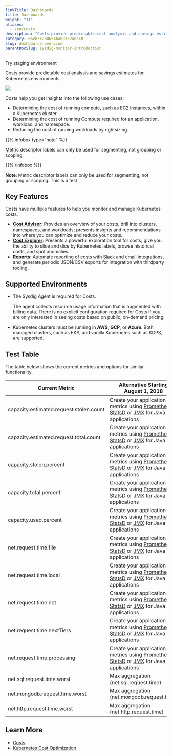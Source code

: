 ```yaml
---
linkTitle: Dashboards
title: Dashboards
weight: "11"
aliases:
  - /en/costs
description: "Costs provide predictable cost analysis and savings estimates for Kubernetes environments."
category: 66eb3c2b0654ba00132aeac8
slug: dashboards-overview
parentDocSlug: sysdig-monitor-introduction
---
```

Try staging environment

Costs provide predictable cost analysis and savings estimates for Kubernetes environments.

![](https://docs.sysdig.com/image/cost_advisor_architecture.gif)

Costs help you get insights into the following use cases:

* Determining the cost of running compute, such as EC2 instances, within a Kubernetes cluster.
* Determining the cost of running Compute required for an application, workload, and namespace.
* Reducing the cost of running workloads by rightsizing.

{{% infobox type="note" %}}

Metric descriptor labels can only be used for segmenting, not grouping or scoping.

{{% /infobox %}}

**Note**: Metric descriptor labels can only be used for segmenting, not grouping or scoping. This is a test

## Key Features

Costs have multiple features to help you monitor and manage Kubernetes costs:

* **[Cost Advisor](/en/cost-advisor)**: Provides an overview of your costs, drill into clusters, namespaces, and workloads; presents insights and recommendations into where you can optimize and reduce your costs.
* **[Cost Explorer](/en/cost-explorer)**:  Presents a powerful exploration tool for costs; give you the ability to slice and dice by Kubernetes labels, browse historical costs, and spot anomalies. 
* **[Reports](/en/cost-reports)**:  Automate reporting of costs with Slack and email integrations, and generate periodic JSON/CSV exports for integration with thirdparty tooling.

## Supported Environments

* The Sysdig Agent is required for Costs. 
  
  The agent collects resource usage information that is augmented with billing data. There is no explicit configuration required for Costs if you are only interested in seeing costs based on public, on-demand pricing.
  
* Kubernetes clusters must be running in <strong>AWS</strong>, <strong>GCP</strong>, or <strong>Azure</strong>. Both managed clusters, such as EKS, and vanilla Kubernetes such as KOPS, are supported.

## Test Table

The table below shows the current metrics and options for similar functionality.

| Current Metric                          | Alternative Starting August 1, 2018                                                                                                                                                                                                                                                                                                             |
| --------------------------------------- | ----------------------------------------------------------------------------------------------------------------------------------------------------------------------------------------------------------------------------------------------------------------------------------------------------------------------------------------------- |
| capacity.estimated.request.stolen.count | Create your application metrics using [Prometheus](https://sysdig.atlassian.net/wiki/spaces/PD/pages/64946336/Prometheus+metrics), [StatsD](https://support.sysdig.com/hc/en-us/articles/204376099-Metrics-integrations-StatsD) or [JMX](https://support.sysdig.com/hc/en-us/articles/204178959-Metrics-integrations-JMX) for Java applications |
| capacity.estimated.request.total.count  | Create your application metrics using [Prometheus](https://sysdig.atlassian.net/wiki/spaces/PD/pages/64946336/Prometheus+metrics), [StatsD](https://support.sysdig.com/hc/en-us/articles/204376099-Metrics-integrations-StatsD) or [JMX](https://support.sysdig.com/hc/en-us/articles/204178959-Metrics-integrations-JMX) for Java applications |
| capacity.stolen.percent                 | Create your application metrics using [Prometheus](https://sysdig.atlassian.net/wiki/spaces/PD/pages/64946336/Prometheus+metrics), [StatsD](https://support.sysdig.com/hc/en-us/articles/204376099-Metrics-integrations-StatsD) or [JMX](https://support.sysdig.com/hc/en-us/articles/204178959-Metrics-integrations-JMX) for Java applications |
| capacity.total.percent                  | Create your application metrics using [Prometheus](https://sysdig.atlassian.net/wiki/spaces/PD/pages/64946336/Prometheus+metrics), [StatsD](https://support.sysdig.com/hc/en-us/articles/204376099-Metrics-integrations-StatsD) or [JMX](https://support.sysdig.com/hc/en-us/articles/204178959-Metrics-integrations-JMX) for Java applications |
| capacity.used.percent                   | Create your application metrics using [Prometheus](https://sysdig.atlassian.net/wiki/spaces/PD/pages/64946336/Prometheus+metrics), [StatsD](https://support.sysdig.com/hc/en-us/articles/204376099-Metrics-integrations-StatsD) or [JMX](https://support.sysdig.com/hc/en-us/articles/204178959-Metrics-integrations-JMX) for Java applications |
| net.request.time.file                   | Create your application metrics using [Prometheus](https://sysdig.atlassian.net/wiki/spaces/PD/pages/64946336/Prometheus+metrics), [StatsD](https://support.sysdig.com/hc/en-us/articles/204376099-Metrics-integrations-StatsD) or [JMX](https://support.sysdig.com/hc/en-us/articles/204178959-Metrics-integrations-JMX) for Java applications |
| net.request.time.local                  | Create your application metrics using [Prometheus](https://sysdig.atlassian.net/wiki/spaces/PD/pages/64946336/Prometheus+metrics), [StatsD](https://support.sysdig.com/hc/en-us/articles/204376099-Metrics-integrations-StatsD) or [JMX](https://support.sysdig.com/hc/en-us/articles/204178959-Metrics-integrations-JMX) for Java applications |
| net.request.time.net                    | Create your application metrics using [Prometheus](https://sysdig.atlassian.net/wiki/spaces/PD/pages/64946336/Prometheus+metrics), [StatsD](https://support.sysdig.com/hc/en-us/articles/204376099-Metrics-integrations-StatsD) or [JMX](https://support.sysdig.com/hc/en-us/articles/204178959-Metrics-integrations-JMX) for Java applications |
| net.request.time.nextTiers              | Create your application metrics using [Prometheus](https://sysdig.atlassian.net/wiki/spaces/PD/pages/64946336/Prometheus+metrics), [StatsD](https://support.sysdig.com/hc/en-us/articles/204376099-Metrics-integrations-StatsD) or [JMX](https://support.sysdig.com/hc/en-us/articles/204178959-Metrics-integrations-JMX) for Java applications |
| net.request.time.processing             | Create your application metrics using [Prometheus](https://sysdig.atlassian.net/wiki/spaces/PD/pages/64946336/Prometheus+metrics), [StatsD](https://support.sysdig.com/hc/en-us/articles/204376099-Metrics-integrations-StatsD) or [JMX](https://support.sysdig.com/hc/en-us/articles/204178959-Metrics-integrations-JMX) for Java applications |
| net.sql.request.time.worst              | Max aggregation (net.sql.request.time)                                                                                                                                                                                                                                                                                                          |
| net.mongodb.request.time.worst          | Max aggregation (net.mongodb.request.time)                                                                                                                                                                                                                                                                                                      |
| net.http.request.time.worst             | Max aggregation (net.http.request.time)                                                                                                                                                                                                                                                                                                         |

## Learn More

* [Costs](https://www.youtube.com/watch?v=ZD0jSUKEONk&t=11s)
* [Kubernetes Cost Optimization](https://sysdig.com/blog/kubernetes-cost-optimization/)
